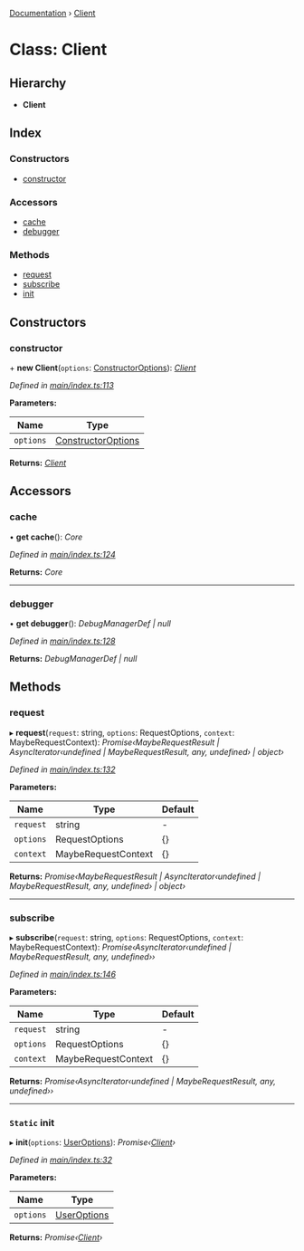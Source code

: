 [Documentation](../README.md) › [Client](client.md)

# Class: Client

## Hierarchy

* **Client**

## Index

### Constructors

* [constructor](client.md#constructor)

### Accessors

* [cache](client.md#cache)
* [debugger](client.md#debugger)

### Methods

* [request](client.md#request)
* [subscribe](client.md#subscribe)
* [init](client.md#static-init)

## Constructors

###  constructor

\+ **new Client**(`options`: [ConstructorOptions](../interfaces/constructoroptions.md)): *[Client](client.md)*

*Defined in [main/index.ts:113](https://github.com/badbatch/graphql-box/blob/1dcbc7d/packages/client/src/main/index.ts#L113)*

**Parameters:**

Name | Type |
------ | ------ |
`options` | [ConstructorOptions](../interfaces/constructoroptions.md) |

**Returns:** *[Client](client.md)*

## Accessors

###  cache

• **get cache**(): *Core*

*Defined in [main/index.ts:124](https://github.com/badbatch/graphql-box/blob/1dcbc7d/packages/client/src/main/index.ts#L124)*

**Returns:** *Core*

___

###  debugger

• **get debugger**(): *DebugManagerDef | null*

*Defined in [main/index.ts:128](https://github.com/badbatch/graphql-box/blob/1dcbc7d/packages/client/src/main/index.ts#L128)*

**Returns:** *DebugManagerDef | null*

## Methods

###  request

▸ **request**(`request`: string, `options`: RequestOptions, `context`: MaybeRequestContext): *Promise‹MaybeRequestResult | AsyncIterator‹undefined | MaybeRequestResult, any, undefined› | object›*

*Defined in [main/index.ts:132](https://github.com/badbatch/graphql-box/blob/1dcbc7d/packages/client/src/main/index.ts#L132)*

**Parameters:**

Name | Type | Default |
------ | ------ | ------ |
`request` | string | - |
`options` | RequestOptions | {} |
`context` | MaybeRequestContext | {} |

**Returns:** *Promise‹MaybeRequestResult | AsyncIterator‹undefined | MaybeRequestResult, any, undefined› | object›*

___

###  subscribe

▸ **subscribe**(`request`: string, `options`: RequestOptions, `context`: MaybeRequestContext): *Promise‹AsyncIterator‹undefined | MaybeRequestResult, any, undefined››*

*Defined in [main/index.ts:146](https://github.com/badbatch/graphql-box/blob/1dcbc7d/packages/client/src/main/index.ts#L146)*

**Parameters:**

Name | Type | Default |
------ | ------ | ------ |
`request` | string | - |
`options` | RequestOptions | {} |
`context` | MaybeRequestContext | {} |

**Returns:** *Promise‹AsyncIterator‹undefined | MaybeRequestResult, any, undefined››*

___

### `Static` init

▸ **init**(`options`: [UserOptions](../interfaces/useroptions.md)): *Promise‹[Client](client.md)›*

*Defined in [main/index.ts:32](https://github.com/badbatch/graphql-box/blob/1dcbc7d/packages/client/src/main/index.ts#L32)*

**Parameters:**

Name | Type |
------ | ------ |
`options` | [UserOptions](../interfaces/useroptions.md) |

**Returns:** *Promise‹[Client](client.md)›*
